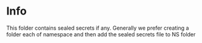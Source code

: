 # Info

This folder contains sealed secrets if any. Generally we prefer creating a folder each of namespace and then add the sealed secrets file to NS folder

